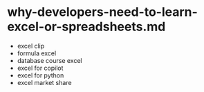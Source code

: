 # why-developers-need-to-learn-excel-or-spreadsheets.md

- excel clip 
- formula excel
- database course excel
- excel for copilot
- excel for python
- excel market share
